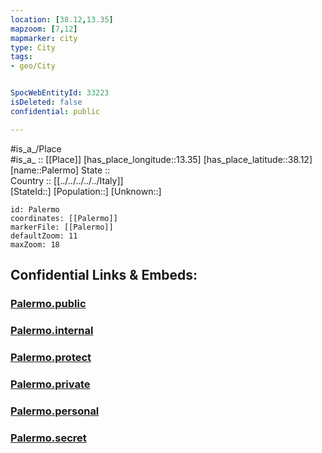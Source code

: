 ```yaml
---
location: [38.12,13.35] 
mapzoom: [7,12] 
mapmarker: city 
type: City
tags:
- geo/City


SpocWebEntityId: 33223
isDeleted: false
confidential: public

---
```

#is_a_/Place  
#is_a_ :: [[Place]] 
[has_place_longitude::13.35] 
[has_place_latitude::38.12] 
[name::Palermo] 
State ::  
Country :: [[../../../../../Italy]]  
[StateId::] 
[Population::] 
[Unknown::] 


```leaflet
id: Palermo
coordinates: [[Palermo]] 
markerFile: [[Palermo]] 
defaultZoom: 11 
maxZoom: 18
```


## Confidential Links & Embeds: 

### [Palermo.public](/_public/\Earth\Continent\Europe\Europe~South\Italy\regions~Italy\Sicily\Palermo.Province\CityPalermo.public.md) 

### [Palermo.internal](/_internal/\Earth\Continent\Europe\Europe~South\Italy\regions~Italy\Sicily\Palermo.Province\CityPalermo.internal.md) 

### [Palermo.protect](/_protect/\Earth\Continent\Europe\Europe~South\Italy\regions~Italy\Sicily\Palermo.Province\CityPalermo.protect.md) 

### [Palermo.private](/_private/\Earth\Continent\Europe\Europe~South\Italy\regions~Italy\Sicily\Palermo.Province\CityPalermo.private.md) 

### [Palermo.personal](/_personal/\Earth\Continent\Europe\Europe~South\Italy\regions~Italy\Sicily\Palermo.Province\CityPalermo.personal.md) 

### [Palermo.secret](/_secret/\Earth\Continent\Europe\Europe~South\Italy\regions~Italy\Sicily\Palermo.Province\CityPalermo.secret.md)

